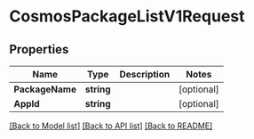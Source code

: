 # CosmosPackageListV1Request

## Properties
Name | Type | Description | Notes
------------ | ------------- | ------------- | -------------
**PackageName** | **string** |  | [optional] 
**AppId** | **string** |  | [optional] 

[[Back to Model list]](../README.md#documentation-for-models) [[Back to API list]](../README.md#documentation-for-api-endpoints) [[Back to README]](../README.md)


